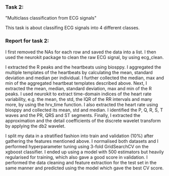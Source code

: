 ### Task 2:
"Multiclass classification from ECG signals"

This task is about classifing ECG signals into 4 different classes.

### Report for task 2:

I first removed the NAs for each row and saved the data into a list. I then used the neurokit package to clean the raw ECG signal, by using ecg_clean. 

I extracted the R peaks and the heartbeats using biosppy. I aggregated the multiple templates of the heartbeats by calculating the mean, standard deviation and median per individual. I further collected the median, max and min of the aggregated heartbeat templates described above. Next, I extracted the mean, median, standard deviation, max and min of the R peaks. I used neurokit to extract time-domain indices of the heart rate variability, e.g. the mean, the std, the IQR of the RR intervals and many more, by using the hrv_time function. I also extracted the heart rate using biosppy and collected its mean, std and median. I identified the P, Q, R, S, T waves and the PR, QRS and ST segments. Finally, I extracted the approximation and the detail coefficients of the discrete wavelet transform by applying the db2 wavelet.

I split my data in a stratified fashion into train and validation (10%) after gathering the features mentioned above. I normalised both datasets and I performed hyperparameter tuning using 3-fold GridSearchCV on the xgboost classifier. I ended up using a model with 500 estimators but heavily regularised for training, which also gave a good score in validation. I performed the data cleaning and feature extraction for the test set in the same manner and predicted using the model which gave the best CV score.
